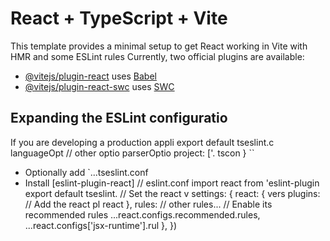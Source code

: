 # React + TypeScript + Vite

This template provides a minimal setup to get React working in Vite with HMR and some ESLint rules
Currently, two official plugins are available:

- [@vitejs/plugin-react](https://github.com/vitejs/vite-plugin-react/blob/main/packages/plugin-react/README.md) uses [Babel](https://babeljs.io/)
- [@vitejs/plugin-react-swc](https://github.com/vitejs/vite-plugin-react-swc) uses [SWC](https://swc.rs/)

## Expanding the ESLint configuratio
If you are developing a production appli
export default tseslint.c
  languageOpt
    // other optio
    parserOptio
      project: ['.
      tscon
  }
``
- Optionally add `...tseslint.conf
- Install [eslint-plugin-react]
// eslint.conf
import react from 'eslint-plugin
export default tseslint.
  // Set the react v
  settings: { react: { vers
  plugins:
    // Add the react pl
    react
  },
  rules: 
    // other rules...
    // Enable its recommended rules
    ...react.configs.recommended.rules,
    ...react.configs['jsx-runtime'].rul
  },
})
```
